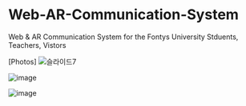 # Web-AR-Communication-System
Web &amp; AR Communication System for the Fontys University Stduents, Teachers, Vistors

[Photos]
![슬라이드7](https://user-images.githubusercontent.com/63523334/222629842-773094ed-cd09-4110-8eba-213691eb7082.PNG)

![image](https://user-images.githubusercontent.com/63523334/222631087-66db45e5-f3a6-446f-a8ac-51385b06d0b7.png)


![image](https://user-images.githubusercontent.com/63523334/222631136-14bd1ecc-22cb-4e30-a946-5d8090fddf30.png)
